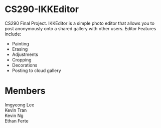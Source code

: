 # CS290-IKKEditor
CS290 Final Project. IKKEditor is a simple photo editor that allows you to post anonymously onto a shared gallery with other users.
Editor Features include:
* Painting
* Erasing
* Adjustments
* Cropping
* Decorations
* Posting to cloud gallery

# Members
Imgyeong Lee\
Kevin Tran\
Kevin Ng\
Ethan Ferte


